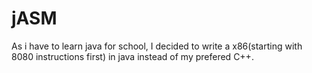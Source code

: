 # jASM
As i have to learn java for school, I decided to write a x86(starting with 8080 instructions first) in java instead of my prefered C++.
